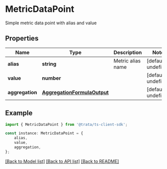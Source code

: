 # MetricDataPoint

Simple metric data point with alias and value

## Properties

Name | Type | Description | Notes
------------ | ------------- | ------------- | -------------
**alias** | **string** | Metric alias name | [default to undefined]
**value** | **number** |  | [default to undefined]
**aggregation** | [**AggregationFormulaOutput**](AggregationFormulaOutput.md) |  | [default to undefined]

## Example

```typescript
import { MetricDataPoint } from '@trata/ts-client-sdk';

const instance: MetricDataPoint = {
    alias,
    value,
    aggregation,
};
```

[[Back to Model list]](../README.md#documentation-for-models) [[Back to API list]](../README.md#documentation-for-api-endpoints) [[Back to README]](../README.md)
